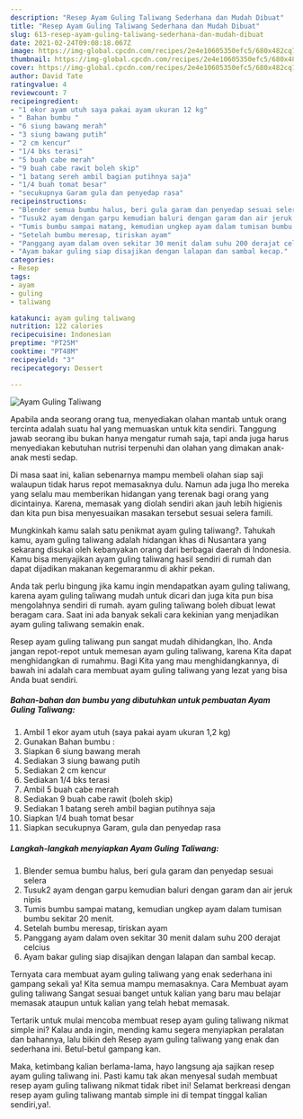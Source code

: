 ```yaml
---
description: "Resep Ayam Guling Taliwang Sederhana dan Mudah Dibuat"
title: "Resep Ayam Guling Taliwang Sederhana dan Mudah Dibuat"
slug: 613-resep-ayam-guling-taliwang-sederhana-dan-mudah-dibuat
date: 2021-02-24T09:08:18.067Z
image: https://img-global.cpcdn.com/recipes/2e4e10605350efc5/680x482cq70/ayam-guling-taliwang-foto-resep-utama.jpg
thumbnail: https://img-global.cpcdn.com/recipes/2e4e10605350efc5/680x482cq70/ayam-guling-taliwang-foto-resep-utama.jpg
cover: https://img-global.cpcdn.com/recipes/2e4e10605350efc5/680x482cq70/ayam-guling-taliwang-foto-resep-utama.jpg
author: David Tate
ratingvalue: 4
reviewcount: 7
recipeingredient:
- "1 ekor ayam utuh saya pakai ayam ukuran 12 kg"
- " Bahan bumbu "
- "6 siung bawang merah"
- "3 siung bawang putih"
- "2 cm kencur"
- "1/4 bks terasi"
- "5 buah cabe merah"
- "9 buah cabe rawit boleh skip"
- "1 batang sereh ambil bagian putihnya saja"
- "1/4 buah tomat besar"
- "secukupnya Garam gula dan penyedap rasa"
recipeinstructions:
- "Blender semua bumbu halus, beri gula garam dan penyedap sesuai selera"
- "Tusuk2 ayam dengan garpu kemudian baluri dengan garam dan air jeruk nipis"
- "Tumis bumbu sampai matang, kemudian ungkep ayam dalam tumisan bumbu sekitar 20 menit."
- "Setelah bumbu meresap, tiriskan ayam"
- "Panggang ayam dalam oven sekitar 30 menit dalam suhu 200 derajat celcius"
- "Ayam bakar guling siap disajikan dengan lalapan dan sambal kecap."
categories:
- Resep
tags:
- ayam
- guling
- taliwang

katakunci: ayam guling taliwang 
nutrition: 122 calories
recipecuisine: Indonesian
preptime: "PT25M"
cooktime: "PT48M"
recipeyield: "3"
recipecategory: Dessert

---
```



![Ayam Guling Taliwang](https://img-global.cpcdn.com/recipes/2e4e10605350efc5/680x482cq70/ayam-guling-taliwang-foto-resep-utama.jpg)

Apabila anda seorang orang tua, menyediakan olahan mantab untuk orang tercinta adalah suatu hal yang memuaskan untuk kita sendiri. Tanggung jawab seorang ibu bukan hanya mengatur rumah saja, tapi anda juga harus menyediakan kebutuhan nutrisi terpenuhi dan olahan yang dimakan anak-anak mesti sedap.

Di masa  saat ini, kalian sebenarnya mampu membeli olahan siap saji walaupun tidak harus repot memasaknya dulu. Namun ada juga lho mereka yang selalu mau memberikan hidangan yang terenak bagi orang yang dicintainya. Karena, memasak yang diolah sendiri akan jauh lebih higienis dan kita pun bisa menyesuaikan masakan tersebut sesuai selera famili. 



Mungkinkah kamu salah satu penikmat ayam guling taliwang?. Tahukah kamu, ayam guling taliwang adalah hidangan khas di Nusantara yang sekarang disukai oleh kebanyakan orang dari berbagai daerah di Indonesia. Kamu bisa menyajikan ayam guling taliwang hasil sendiri di rumah dan dapat dijadikan makanan kegemaranmu di akhir pekan.

Anda tak perlu bingung jika kamu ingin mendapatkan ayam guling taliwang, karena ayam guling taliwang mudah untuk dicari dan juga kita pun bisa mengolahnya sendiri di rumah. ayam guling taliwang boleh dibuat lewat beragam cara. Saat ini ada banyak sekali cara kekinian yang menjadikan ayam guling taliwang semakin enak.

Resep ayam guling taliwang pun sangat mudah dihidangkan, lho. Anda jangan repot-repot untuk memesan ayam guling taliwang, karena Kita dapat menghidangkan di rumahmu. Bagi Kita yang mau menghidangkannya, di bawah ini adalah cara membuat ayam guling taliwang yang lezat yang bisa Anda buat sendiri.

<!--inarticleads1-->

##### Bahan-bahan dan bumbu yang dibutuhkan untuk pembuatan Ayam Guling Taliwang:

1. Ambil 1 ekor ayam utuh (saya pakai ayam ukuran 1,2 kg)
1. Gunakan  Bahan bumbu :
1. Siapkan 6 siung bawang merah
1. Sediakan 3 siung bawang putih
1. Sediakan 2 cm kencur
1. Sediakan 1/4 bks terasi
1. Ambil 5 buah cabe merah
1. Sediakan 9 buah cabe rawit (boleh skip)
1. Sediakan 1 batang sereh ambil bagian putihnya saja
1. Siapkan 1/4 buah tomat besar
1. Siapkan secukupnya Garam, gula dan penyedap rasa




<!--inarticleads2-->

##### Langkah-langkah menyiapkan Ayam Guling Taliwang:

1. Blender semua bumbu halus, beri gula garam dan penyedap sesuai selera
1. Tusuk2 ayam dengan garpu kemudian baluri dengan garam dan air jeruk nipis
1. Tumis bumbu sampai matang, kemudian ungkep ayam dalam tumisan bumbu sekitar 20 menit.
1. Setelah bumbu meresap, tiriskan ayam
1. Panggang ayam dalam oven sekitar 30 menit dalam suhu 200 derajat celcius
1. Ayam bakar guling siap disajikan dengan lalapan dan sambal kecap.




Ternyata cara membuat ayam guling taliwang yang enak sederhana ini gampang sekali ya! Kita semua mampu memasaknya. Cara Membuat ayam guling taliwang Sangat sesuai banget untuk kalian yang baru mau belajar memasak ataupun untuk kalian yang telah hebat memasak.

Tertarik untuk mulai mencoba membuat resep ayam guling taliwang nikmat simple ini? Kalau anda ingin, mending kamu segera menyiapkan peralatan dan bahannya, lalu bikin deh Resep ayam guling taliwang yang enak dan sederhana ini. Betul-betul gampang kan. 

Maka, ketimbang kalian berlama-lama, hayo langsung aja sajikan resep ayam guling taliwang ini. Pasti kamu tak akan menyesal sudah membuat resep ayam guling taliwang nikmat tidak ribet ini! Selamat berkreasi dengan resep ayam guling taliwang mantab simple ini di tempat tinggal kalian sendiri,ya!.

